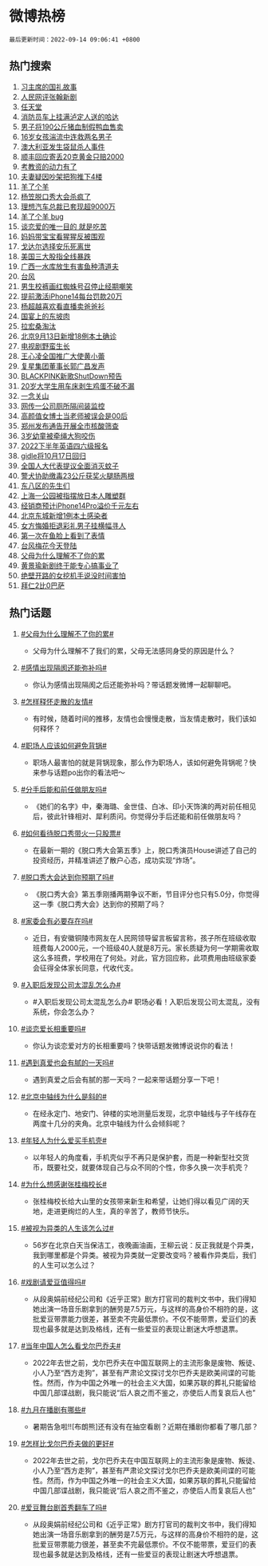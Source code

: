 # 微博热榜

`最后更新时间：2022-09-14 09:06:41 +0800`

## 热门搜索

1. [习主席的国礼故事](https://m.weibo.cn/search?containerid=100103type%3D1%26t%3D10%26q%3D%23%E4%B9%A0%E4%B8%BB%E5%B8%AD%E7%9A%84%E5%9B%BD%E7%A4%BC%E6%95%85%E4%BA%8B%23&stream_entry_id=51&isnewpage=1&extparam=seat%3D1%26dgr%3D0%26filter_type%3Drealtimehot%26pos%3D0%26c_type%3D51%26cate%3D10103%26display_time%3D1663117596%26pre_seqid%3D1663117596440021963242&luicode=10000011&lfid=106003type%253D25%2526t%253D3%2526disable_hot%253D1%2526filter_type%253Drealtimehot)
1. [人民网评张翰新剧](https://m.weibo.cn/search?containerid=100103type%3D1%26t%3D10%26q%3D%23%E4%BA%BA%E6%B0%91%E7%BD%91%E8%AF%84%E5%BC%A0%E7%BF%B0%E6%96%B0%E5%89%A7%23&stream_entry_id=31&isnewpage=1&extparam=seat%3D1%26band_rank%3D1%26filter_type%3Drealtimehot%26pos%3D0%26realpos%3D1%26lcate%3D5001%26dgr%3D0%26c_type%3D31%26flag%3D2%26q%3D%2523%25E4%25BA%25BA%25E6%25B0%2591%25E7%25BD%2591%25E8%25AF%2584%25E5%25BC%25A0%25E7%25BF%25B0%25E6%2596%25B0%25E5%2589%25A7%2523%26cate%3D0%26display_time%3D1663117596%26pre_seqid%3D1663117596440021963242&luicode=10000011&lfid=106003type%253D25%2526t%253D3%2526disable_hot%253D1%2526filter_type%253Drealtimehot)
1. [任天堂](https://m.weibo.cn/search?containerid=100103type%3D1%26t%3D10%26q%3D%E4%BB%BB%E5%A4%A9%E5%A0%82&stream_entry_id=31&isnewpage=1&extparam=seat%3D1%26band_rank%3D2%26filter_type%3Drealtimehot%26pos%3D1%26realpos%3D2%26lcate%3D5001%26dgr%3D0%26c_type%3D31%26flag%3D16%26q%3D%25E4%25BB%25BB%25E5%25A4%25A9%25E5%25A0%2582%26cate%3D0%26display_time%3D1663117596%26pre_seqid%3D1663117596440021963242&luicode=10000011&lfid=106003type%253D25%2526t%253D3%2526disable_hot%253D1%2526filter_type%253Drealtimehot)
1. [消防员车上挂满泸定人送的哈达](https://m.weibo.cn/search?containerid=100103type%3D1%26t%3D10%26q%3D%23%E6%B6%88%E9%98%B2%E5%91%98%E8%BD%A6%E4%B8%8A%E6%8C%82%E6%BB%A1%E6%B3%B8%E5%AE%9A%E4%BA%BA%E9%80%81%E7%9A%84%E5%93%88%E8%BE%BE%23&stream_entry_id=31&isnewpage=1&extparam=seat%3D1%26band_rank%3D3%26filter_type%3Drealtimehot%26pos%3D2%26realpos%3D3%26lcate%3D5001%26dgr%3D0%26c_type%3D31%26flag%3D0%26q%3D%2523%25E6%25B6%2588%25E9%2598%25B2%25E5%2591%2598%25E8%25BD%25A6%25E4%25B8%258A%25E6%258C%2582%25E6%25BB%25A1%25E6%25B3%25B8%25E5%25AE%259A%25E4%25BA%25BA%25E9%2580%2581%25E7%259A%2584%25E5%2593%2588%25E8%25BE%25BE%2523%26cate%3D0%26display_time%3D1663117596%26pre_seqid%3D1663117596440021963242&luicode=10000011&lfid=106003type%253D25%2526t%253D3%2526disable_hot%253D1%2526filter_type%253Drealtimehot)
1. [男子将190公斤猪血制假鸭血售卖](https://m.weibo.cn/search?containerid=100103type%3D1%26t%3D10%26q%3D%23%E7%94%B7%E5%AD%90%E5%B0%86190%E5%85%AC%E6%96%A4%E7%8C%AA%E8%A1%80%E5%88%B6%E5%81%87%E9%B8%AD%E8%A1%80%E5%94%AE%E5%8D%96%23&stream_entry_id=31&isnewpage=1&extparam=seat%3D1%26band_rank%3D4%26filter_type%3Drealtimehot%26pos%3D3%26realpos%3D4%26lcate%3D5001%26dgr%3D0%26c_type%3D31%26flag%3D1%26q%3D%2523%25E7%2594%25B7%25E5%25AD%2590%25E5%25B0%2586190%25E5%2585%25AC%25E6%2596%25A4%25E7%258C%25AA%25E8%25A1%2580%25E5%2588%25B6%25E5%2581%2587%25E9%25B8%25AD%25E8%25A1%2580%25E5%2594%25AE%25E5%258D%2596%2523%26cate%3D0%26display_time%3D1663117596%26pre_seqid%3D1663117596440021963242&luicode=10000011&lfid=106003type%253D25%2526t%253D3%2526disable_hot%253D1%2526filter_type%253Drealtimehot)
1. [16岁女孩湍流中连救两名男子](https://m.weibo.cn/search?containerid=100103type%3D1%26t%3D10%26q%3D%2316%E5%B2%81%E5%A5%B3%E5%AD%A9%E6%B9%8D%E6%B5%81%E4%B8%AD%E8%BF%9E%E6%95%91%E4%B8%A4%E5%90%8D%E7%94%B7%E5%AD%90%23&stream_entry_id=31&isnewpage=1&extparam=seat%3D1%26band_rank%3D5%26filter_type%3Drealtimehot%26pos%3D4%26realpos%3D5%26lcate%3D5001%26dgr%3D0%26c_type%3D31%26flag%3D0%26q%3D%252316%25E5%25B2%2581%25E5%25A5%25B3%25E5%25AD%25A9%25E6%25B9%258D%25E6%25B5%2581%25E4%25B8%25AD%25E8%25BF%259E%25E6%2595%2591%25E4%25B8%25A4%25E5%2590%258D%25E7%2594%25B7%25E5%25AD%2590%2523%26cate%3D0%26display_time%3D1663117596%26pre_seqid%3D1663117596440021963242&luicode=10000011&lfid=106003type%253D25%2526t%253D3%2526disable_hot%253D1%2526filter_type%253Drealtimehot)
1. [澳大利亚发生袋鼠杀人事件](https://m.weibo.cn/search?containerid=100103type%3D1%26t%3D10%26q%3D%23%E6%BE%B3%E5%A4%A7%E5%88%A9%E4%BA%9A%E5%8F%91%E7%94%9F%E8%A2%8B%E9%BC%A0%E6%9D%80%E4%BA%BA%E4%BA%8B%E4%BB%B6%23&stream_entry_id=31&isnewpage=1&extparam=seat%3D1%26band_rank%3D6%26filter_type%3Drealtimehot%26pos%3D5%26realpos%3D6%26lcate%3D5001%26dgr%3D0%26c_type%3D31%26flag%3D0%26q%3D%2523%25E6%25BE%25B3%25E5%25A4%25A7%25E5%2588%25A9%25E4%25BA%259A%25E5%258F%2591%25E7%2594%259F%25E8%25A2%258B%25E9%25BC%25A0%25E6%259D%2580%25E4%25BA%25BA%25E4%25BA%258B%25E4%25BB%25B6%2523%26cate%3D0%26display_time%3D1663117596%26pre_seqid%3D1663117596440021963242&luicode=10000011&lfid=106003type%253D25%2526t%253D3%2526disable_hot%253D1%2526filter_type%253Drealtimehot)
1. [顺丰回应寄丢20克黄金只赔2000](https://m.weibo.cn/search?containerid=100103type%3D1%26t%3D10%26q%3D%23%E9%A1%BA%E4%B8%B0%E5%9B%9E%E5%BA%94%E5%AF%84%E4%B8%A220%E5%85%8B%E9%BB%84%E9%87%91%E5%8F%AA%E8%B5%942000%23&stream_entry_id=31&isnewpage=1&extparam=seat%3D1%26band_rank%3D7%26filter_type%3Drealtimehot%26pos%3D6%26realpos%3D7%26lcate%3D5001%26dgr%3D0%26c_type%3D31%26flag%3D1%26q%3D%2523%25E9%25A1%25BA%25E4%25B8%25B0%25E5%259B%259E%25E5%25BA%2594%25E5%25AF%2584%25E4%25B8%25A220%25E5%2585%258B%25E9%25BB%2584%25E9%2587%2591%25E5%258F%25AA%25E8%25B5%25942000%2523%26cate%3D0%26display_time%3D1663117596%26pre_seqid%3D1663117596440021963242&luicode=10000011&lfid=106003type%253D25%2526t%253D3%2526disable_hot%253D1%2526filter_type%253Drealtimehot)
1. [考教资的动力有了](https://m.weibo.cn/search?containerid=100103type%3D1%26t%3D10%26q%3D%23%E8%80%83%E6%95%99%E8%B5%84%E7%9A%84%E5%8A%A8%E5%8A%9B%E6%9C%89%E4%BA%86%23&stream_entry_id=31&isnewpage=1&extparam=seat%3D1%26band_rank%3D8%26filter_type%3Drealtimehot%26pos%3D7%26realpos%3D8%26lcate%3D5001%26dgr%3D0%26c_type%3D31%26flag%3D1%26q%3D%2523%25E8%2580%2583%25E6%2595%2599%25E8%25B5%2584%25E7%259A%2584%25E5%258A%25A8%25E5%258A%259B%25E6%259C%2589%25E4%25BA%2586%2523%26cate%3D0%26display_time%3D1663117596%26pre_seqid%3D1663117596440021963242&luicode=10000011&lfid=106003type%253D25%2526t%253D3%2526disable_hot%253D1%2526filter_type%253Drealtimehot)
1. [夫妻疑因吵架把狗推下4楼](https://m.weibo.cn/search?containerid=100103type%3D1%26t%3D10%26q%3D%23%E5%A4%AB%E5%A6%BB%E7%96%91%E5%9B%A0%E5%90%B5%E6%9E%B6%E6%8A%8A%E7%8B%97%E6%8E%A8%E4%B8%8B4%E6%A5%BC%23&stream_entry_id=31&isnewpage=1&extparam=seat%3D1%26band_rank%3D9%26filter_type%3Drealtimehot%26pos%3D8%26realpos%3D9%26lcate%3D5001%26dgr%3D0%26c_type%3D31%26flag%3D0%26q%3D%2523%25E5%25A4%25AB%25E5%25A6%25BB%25E7%2596%2591%25E5%259B%25A0%25E5%2590%25B5%25E6%259E%25B6%25E6%258A%258A%25E7%258B%2597%25E6%258E%25A8%25E4%25B8%258B4%25E6%25A5%25BC%2523%26cate%3D0%26display_time%3D1663117596%26pre_seqid%3D1663117596440021963242&luicode=10000011&lfid=106003type%253D25%2526t%253D3%2526disable_hot%253D1%2526filter_type%253Drealtimehot)
1. [羊了个羊](https://m.weibo.cn/search?containerid=100103type%3D1%26t%3D10%26q%3D%23%E7%BE%8A%E4%BA%86%E4%B8%AA%E7%BE%8A%23&stream_entry_id=31&isnewpage=1&extparam=seat%3D1%26band_rank%3D10%26filter_type%3Drealtimehot%26pos%3D9%26realpos%3D10%26lcate%3D5001%26dgr%3D0%26c_type%3D31%26flag%3D1%26q%3D%2523%25E7%25BE%258A%25E4%25BA%2586%25E4%25B8%25AA%25E7%25BE%258A%2523%26cate%3D0%26display_time%3D1663117596%26pre_seqid%3D1663117596440021963242&luicode=10000011&lfid=106003type%253D25%2526t%253D3%2526disable_hot%253D1%2526filter_type%253Drealtimehot)
1. [杨笠脱口秀大会杀疯了](https://m.weibo.cn/search?containerid=100103type%3D1%26t%3D10%26q%3D%23%E6%9D%A8%E7%AC%A0%E8%84%B1%E5%8F%A3%E7%A7%80%E5%A4%A7%E4%BC%9A%E6%9D%80%E7%96%AF%E4%BA%86%23&stream_entry_id=31&isnewpage=1&extparam=seat%3D1%26band_rank%3D11%26filter_type%3Drealtimehot%26pos%3D10%26realpos%3D11%26lcate%3D5001%26dgr%3D0%26c_type%3D31%26flag%3D0%26q%3D%2523%25E6%259D%25A8%25E7%25AC%25A0%25E8%2584%25B1%25E5%258F%25A3%25E7%25A7%2580%25E5%25A4%25A7%25E4%25BC%259A%25E6%259D%2580%25E7%2596%25AF%25E4%25BA%2586%2523%26cate%3D0%26display_time%3D1663117596%26pre_seqid%3D1663117596440021963242&luicode=10000011&lfid=106003type%253D25%2526t%253D3%2526disable_hot%253D1%2526filter_type%253Drealtimehot)
1. [理想汽车总裁已套现超9000万](https://m.weibo.cn/search?containerid=100103type%3D1%26t%3D10%26q%3D%23%E7%90%86%E6%83%B3%E6%B1%BD%E8%BD%A6%E6%80%BB%E8%A3%81%E5%B7%B2%E5%A5%97%E7%8E%B0%E8%B6%859000%E4%B8%87%23&stream_entry_id=31&isnewpage=1&extparam=seat%3D1%26band_rank%3D12%26filter_type%3Drealtimehot%26pos%3D11%26realpos%3D12%26lcate%3D5001%26dgr%3D0%26c_type%3D31%26flag%3D0%26q%3D%2523%25E7%2590%2586%25E6%2583%25B3%25E6%25B1%25BD%25E8%25BD%25A6%25E6%2580%25BB%25E8%25A3%2581%25E5%25B7%25B2%25E5%25A5%2597%25E7%258E%25B0%25E8%25B6%25859000%25E4%25B8%2587%2523%26cate%3D0%26display_time%3D1663117596%26pre_seqid%3D1663117596440021963242&luicode=10000011&lfid=106003type%253D25%2526t%253D3%2526disable_hot%253D1%2526filter_type%253Drealtimehot)
1. [羊了个羊 bug](https://m.weibo.cn/search?containerid=100103type%3D1%26t%3D10%26q%3D%E7%BE%8A%E4%BA%86%E4%B8%AA%E7%BE%8A+bug&stream_entry_id=31&isnewpage=1&extparam=seat%3D1%26band_rank%3D13%26filter_type%3Drealtimehot%26pos%3D12%26realpos%3D13%26lcate%3D5001%26dgr%3D0%26c_type%3D31%26flag%3D0%26q%3D%25E7%25BE%258A%25E4%25BA%2586%25E4%25B8%25AA%25E7%25BE%258A%2520bug%26cate%3D0%26display_time%3D1663117596%26pre_seqid%3D1663117596440021963242&luicode=10000011&lfid=106003type%253D25%2526t%253D3%2526disable_hot%253D1%2526filter_type%253Drealtimehot)
1. [谈恋爱的唯一目的 就是吃苦](https://m.weibo.cn/search?containerid=100103type%3D1%26t%3D10%26q%3D%23%E8%B0%88%E6%81%8B%E7%88%B1%E7%9A%84%E5%94%AF%E4%B8%80%E7%9B%AE%E7%9A%84+%E5%B0%B1%E6%98%AF%E5%90%83%E8%8B%A6%23&stream_entry_id=31&isnewpage=1&extparam=seat%3D1%26band_rank%3D14%26filter_type%3Drealtimehot%26pos%3D13%26realpos%3D14%26lcate%3D5001%26dgr%3D0%26c_type%3D31%26flag%3D0%26q%3D%2523%25E8%25B0%2588%25E6%2581%258B%25E7%2588%25B1%25E7%259A%2584%25E5%2594%25AF%25E4%25B8%2580%25E7%259B%25AE%25E7%259A%2584%2520%25E5%25B0%25B1%25E6%2598%25AF%25E5%2590%2583%25E8%258B%25A6%2523%26cate%3D0%26display_time%3D1663117596%26pre_seqid%3D1663117596440021963242&luicode=10000011&lfid=106003type%253D25%2526t%253D3%2526disable_hot%253D1%2526filter_type%253Drealtimehot)
1. [妈妈带宝宝看猩猩反被围观](https://m.weibo.cn/search?containerid=100103type%3D1%26t%3D10%26q%3D%23%E5%A6%88%E5%A6%88%E5%B8%A6%E5%AE%9D%E5%AE%9D%E7%9C%8B%E7%8C%A9%E7%8C%A9%E5%8F%8D%E8%A2%AB%E5%9B%B4%E8%A7%82%23&stream_entry_id=31&isnewpage=1&extparam=seat%3D1%26band_rank%3D15%26filter_type%3Drealtimehot%26pos%3D14%26realpos%3D15%26lcate%3D5001%26dgr%3D0%26c_type%3D31%26flag%3D0%26q%3D%2523%25E5%25A6%2588%25E5%25A6%2588%25E5%25B8%25A6%25E5%25AE%259D%25E5%25AE%259D%25E7%259C%258B%25E7%258C%25A9%25E7%258C%25A9%25E5%258F%258D%25E8%25A2%25AB%25E5%259B%25B4%25E8%25A7%2582%2523%26cate%3D0%26display_time%3D1663117596%26pre_seqid%3D1663117596440021963242&luicode=10000011&lfid=106003type%253D25%2526t%253D3%2526disable_hot%253D1%2526filter_type%253Drealtimehot)
1. [戈达尔选择安乐死离世](https://m.weibo.cn/search?containerid=100103type%3D1%26t%3D10%26q%3D%23%E6%88%88%E8%BE%BE%E5%B0%94%E9%80%89%E6%8B%A9%E5%AE%89%E4%B9%90%E6%AD%BB%E7%A6%BB%E4%B8%96%23&stream_entry_id=31&isnewpage=1&extparam=seat%3D1%26band_rank%3D16%26filter_type%3Drealtimehot%26pos%3D15%26realpos%3D16%26lcate%3D5001%26dgr%3D0%26c_type%3D31%26flag%3D0%26q%3D%2523%25E6%2588%2588%25E8%25BE%25BE%25E5%25B0%2594%25E9%2580%2589%25E6%258B%25A9%25E5%25AE%2589%25E4%25B9%2590%25E6%25AD%25BB%25E7%25A6%25BB%25E4%25B8%2596%2523%26cate%3D0%26display_time%3D1663117596%26pre_seqid%3D1663117596440021963242&luicode=10000011&lfid=106003type%253D25%2526t%253D3%2526disable_hot%253D1%2526filter_type%253Drealtimehot)
1. [美国三大股指全线暴跌](https://m.weibo.cn/search?containerid=100103type%3D1%26t%3D10%26q%3D%23%E7%BE%8E%E5%9B%BD%E4%B8%89%E5%A4%A7%E8%82%A1%E6%8C%87%E5%85%A8%E7%BA%BF%E6%9A%B4%E8%B7%8C%23&stream_entry_id=31&isnewpage=1&extparam=seat%3D1%26band_rank%3D17%26filter_type%3Drealtimehot%26pos%3D16%26realpos%3D17%26lcate%3D5001%26dgr%3D0%26c_type%3D31%26flag%3D1%26q%3D%2523%25E7%25BE%258E%25E5%259B%25BD%25E4%25B8%2589%25E5%25A4%25A7%25E8%2582%25A1%25E6%258C%2587%25E5%2585%25A8%25E7%25BA%25BF%25E6%259A%25B4%25E8%25B7%258C%2523%26cate%3D0%26display_time%3D1663117596%26pre_seqid%3D1663117596440021963242&luicode=10000011&lfid=106003type%253D25%2526t%253D3%2526disable_hot%253D1%2526filter_type%253Drealtimehot)
1. [广西一水库放生有害鱼种清道夫](https://m.weibo.cn/search?containerid=100103type%3D1%26t%3D10%26q%3D%23%E5%B9%BF%E8%A5%BF%E4%B8%80%E6%B0%B4%E5%BA%93%E6%94%BE%E7%94%9F%E6%9C%89%E5%AE%B3%E9%B1%BC%E7%A7%8D%E6%B8%85%E9%81%93%E5%A4%AB%23&stream_entry_id=31&isnewpage=1&extparam=seat%3D1%26band_rank%3D18%26filter_type%3Drealtimehot%26pos%3D17%26realpos%3D18%26lcate%3D5001%26dgr%3D0%26c_type%3D31%26flag%3D1%26q%3D%2523%25E5%25B9%25BF%25E8%25A5%25BF%25E4%25B8%2580%25E6%25B0%25B4%25E5%25BA%2593%25E6%2594%25BE%25E7%2594%259F%25E6%259C%2589%25E5%25AE%25B3%25E9%25B1%25BC%25E7%25A7%258D%25E6%25B8%2585%25E9%2581%2593%25E5%25A4%25AB%2523%26cate%3D0%26display_time%3D1663117596%26pre_seqid%3D1663117596440021963242&luicode=10000011&lfid=106003type%253D25%2526t%253D3%2526disable_hot%253D1%2526filter_type%253Drealtimehot)
1. [台风](https://m.weibo.cn/search?containerid=100103type%3D1%26t%3D10%26q%3D%E5%8F%B0%E9%A3%8E&stream_entry_id=31&isnewpage=1&extparam=seat%3D1%26band_rank%3D19%26filter_type%3Drealtimehot%26pos%3D18%26realpos%3D19%26lcate%3D5001%26dgr%3D0%26c_type%3D31%26flag%3D1%26q%3D%25E5%258F%25B0%25E9%25A3%258E%26cate%3D0%26display_time%3D1663117596%26pre_seqid%3D1663117596440021963242&luicode=10000011&lfid=106003type%253D25%2526t%253D3%2526disable_hot%253D1%2526filter_type%253Drealtimehot)
1. [男生校裤画红蜘蛛号召停止经期嘲笑](https://m.weibo.cn/search?containerid=100103type%3D1%26t%3D10%26q%3D%23%E7%94%B7%E7%94%9F%E6%A0%A1%E8%A3%A4%E7%94%BB%E7%BA%A2%E8%9C%98%E8%9B%9B%E5%8F%B7%E5%8F%AC%E5%81%9C%E6%AD%A2%E7%BB%8F%E6%9C%9F%E5%98%B2%E7%AC%91%23&stream_entry_id=31&isnewpage=1&extparam=seat%3D1%26band_rank%3D20%26filter_type%3Drealtimehot%26pos%3D19%26realpos%3D20%26lcate%3D5001%26dgr%3D0%26c_type%3D31%26flag%3D0%26q%3D%2523%25E7%2594%25B7%25E7%2594%259F%25E6%25A0%25A1%25E8%25A3%25A4%25E7%2594%25BB%25E7%25BA%25A2%25E8%259C%2598%25E8%259B%259B%25E5%258F%25B7%25E5%258F%25AC%25E5%2581%259C%25E6%25AD%25A2%25E7%25BB%258F%25E6%259C%259F%25E5%2598%25B2%25E7%25AC%2591%2523%26cate%3D0%26display_time%3D1663117596%26pre_seqid%3D1663117596440021963242&luicode=10000011&lfid=106003type%253D25%2526t%253D3%2526disable_hot%253D1%2526filter_type%253Drealtimehot)
1. [提前激活iPhone14每台罚款20万](https://m.weibo.cn/search?containerid=100103type%3D1%26t%3D10%26q%3D%23%E6%8F%90%E5%89%8D%E6%BF%80%E6%B4%BBiPhone14%E6%AF%8F%E5%8F%B0%E7%BD%9A%E6%AC%BE20%E4%B8%87%23&stream_entry_id=31&isnewpage=1&extparam=seat%3D1%26band_rank%3D21%26filter_type%3Drealtimehot%26pos%3D20%26realpos%3D21%26lcate%3D5001%26dgr%3D0%26c_type%3D31%26flag%3D0%26q%3D%2523%25E6%258F%2590%25E5%2589%258D%25E6%25BF%2580%25E6%25B4%25BBiPhone14%25E6%25AF%258F%25E5%258F%25B0%25E7%25BD%259A%25E6%25AC%25BE20%25E4%25B8%2587%2523%26cate%3D0%26display_time%3D1663117596%26pre_seqid%3D1663117596440021963242&luicode=10000011&lfid=106003type%253D25%2526t%253D3%2526disable_hot%253D1%2526filter_type%253Drealtimehot)
1. [杨超越喜欢看直播卖爸爸衫](https://m.weibo.cn/search?containerid=100103type%3D1%26t%3D10%26q%3D%23%E6%9D%A8%E8%B6%85%E8%B6%8A%E5%96%9C%E6%AC%A2%E7%9C%8B%E7%9B%B4%E6%92%AD%E5%8D%96%E7%88%B8%E7%88%B8%E8%A1%AB%23&stream_entry_id=31&isnewpage=1&extparam=seat%3D1%26band_rank%3D22%26filter_type%3Drealtimehot%26pos%3D21%26realpos%3D22%26lcate%3D5001%26dgr%3D0%26c_type%3D31%26flag%3D1%26q%3D%2523%25E6%259D%25A8%25E8%25B6%2585%25E8%25B6%258A%25E5%2596%259C%25E6%25AC%25A2%25E7%259C%258B%25E7%259B%25B4%25E6%2592%25AD%25E5%258D%2596%25E7%2588%25B8%25E7%2588%25B8%25E8%25A1%25AB%2523%26cate%3D0%26display_time%3D1663117596%26pre_seqid%3D1663117596440021963242&luicode=10000011&lfid=106003type%253D25%2526t%253D3%2526disable_hot%253D1%2526filter_type%253Drealtimehot)
1. [国宴上的东坡肉](https://m.weibo.cn/search?containerid=100103type%3D1%26t%3D10%26q%3D%23%E5%9B%BD%E5%AE%B4%E4%B8%8A%E7%9A%84%E4%B8%9C%E5%9D%A1%E8%82%89%23&stream_entry_id=31&isnewpage=1&extparam=seat%3D1%26band_rank%3D23%26filter_type%3Drealtimehot%26pos%3D22%26realpos%3D23%26lcate%3D5001%26dgr%3D0%26c_type%3D31%26flag%3D1%26q%3D%2523%25E5%259B%25BD%25E5%25AE%25B4%25E4%25B8%258A%25E7%259A%2584%25E4%25B8%259C%25E5%259D%25A1%25E8%2582%2589%2523%26cate%3D0%26display_time%3D1663117596%26pre_seqid%3D1663117596440021963242&luicode=10000011&lfid=106003type%253D25%2526t%253D3%2526disable_hot%253D1%2526filter_type%253Drealtimehot)
1. [拉宏桑淘汰](https://m.weibo.cn/search?containerid=100103type%3D1%26t%3D10%26q%3D%23%E6%8B%89%E5%AE%8F%E6%A1%91%E6%B7%98%E6%B1%B0%23&stream_entry_id=31&isnewpage=1&extparam=seat%3D1%26band_rank%3D24%26filter_type%3Drealtimehot%26pos%3D23%26realpos%3D24%26lcate%3D5001%26dgr%3D0%26c_type%3D31%26flag%3D0%26q%3D%2523%25E6%258B%2589%25E5%25AE%258F%25E6%25A1%2591%25E6%25B7%2598%25E6%25B1%25B0%2523%26cate%3D0%26display_time%3D1663117596%26pre_seqid%3D1663117596440021963242&luicode=10000011&lfid=106003type%253D25%2526t%253D3%2526disable_hot%253D1%2526filter_type%253Drealtimehot)
1. [北京9月13日新增18例本土确诊](https://m.weibo.cn/search?containerid=100103type%3D1%26t%3D10%26q%3D%23%E5%8C%97%E4%BA%AC9%E6%9C%8813%E6%97%A5%E6%96%B0%E5%A2%9E18%E4%BE%8B%E6%9C%AC%E5%9C%9F%E7%A1%AE%E8%AF%8A%23&stream_entry_id=31&isnewpage=1&extparam=seat%3D1%26band_rank%3D25%26filter_type%3Drealtimehot%26pos%3D24%26realpos%3D25%26lcate%3D5001%26dgr%3D0%26c_type%3D31%26flag%3D1%26q%3D%2523%25E5%258C%2597%25E4%25BA%25AC9%25E6%259C%258813%25E6%2597%25A5%25E6%2596%25B0%25E5%25A2%259E18%25E4%25BE%258B%25E6%259C%25AC%25E5%259C%259F%25E7%25A1%25AE%25E8%25AF%258A%2523%26cate%3D0%26display_time%3D1663117596%26pre_seqid%3D1663117596440021963242&luicode=10000011&lfid=106003type%253D25%2526t%253D3%2526disable_hot%253D1%2526filter_type%253Drealtimehot)
1. [电视剧野蛮生长](https://m.weibo.cn/search?containerid=100103type%3D1%26t%3D10%26q%3D%23%E7%94%B5%E8%A7%86%E5%89%A7%E9%87%8E%E8%9B%AE%E7%94%9F%E9%95%BF%23&stream_entry_id=31&isnewpage=1&extparam=seat%3D1%26band_rank%3D26%26filter_type%3Drealtimehot%26pos%3D25%26realpos%3D26%26lcate%3D5001%26dgr%3D0%26c_type%3D31%26flag%3D1%26q%3D%2523%25E7%2594%25B5%25E8%25A7%2586%25E5%2589%25A7%25E9%2587%258E%25E8%259B%25AE%25E7%2594%259F%25E9%2595%25BF%2523%26cate%3D0%26display_time%3D1663117596%26pre_seqid%3D1663117596440021963242&luicode=10000011&lfid=106003type%253D25%2526t%253D3%2526disable_hot%253D1%2526filter_type%253Drealtimehot)
1. [王心凌全国推广大使黄小蕾](https://m.weibo.cn/search?containerid=100103type%3D1%26t%3D10%26q%3D%23%E7%8E%8B%E5%BF%83%E5%87%8C%E5%85%A8%E5%9B%BD%E6%8E%A8%E5%B9%BF%E5%A4%A7%E4%BD%BF%E9%BB%84%E5%B0%8F%E8%95%BE%23&stream_entry_id=31&isnewpage=1&extparam=seat%3D1%26band_rank%3D27%26filter_type%3Drealtimehot%26pos%3D26%26realpos%3D27%26lcate%3D5001%26dgr%3D0%26c_type%3D31%26flag%3D0%26q%3D%2523%25E7%258E%258B%25E5%25BF%2583%25E5%2587%258C%25E5%2585%25A8%25E5%259B%25BD%25E6%258E%25A8%25E5%25B9%25BF%25E5%25A4%25A7%25E4%25BD%25BF%25E9%25BB%2584%25E5%25B0%258F%25E8%2595%25BE%2523%26cate%3D0%26display_time%3D1663117596%26pre_seqid%3D1663117596440021963242&luicode=10000011&lfid=106003type%253D25%2526t%253D3%2526disable_hot%253D1%2526filter_type%253Drealtimehot)
1. [复星集团董事长郭广昌发声](https://m.weibo.cn/search?containerid=100103type%3D1%26t%3D10%26q%3D%23%E5%A4%8D%E6%98%9F%E9%9B%86%E5%9B%A2%E8%91%A3%E4%BA%8B%E9%95%BF%E9%83%AD%E5%B9%BF%E6%98%8C%E5%8F%91%E5%A3%B0%23&stream_entry_id=31&isnewpage=1&extparam=seat%3D1%26band_rank%3D28%26filter_type%3Drealtimehot%26pos%3D27%26realpos%3D28%26lcate%3D5001%26dgr%3D0%26c_type%3D31%26flag%3D0%26q%3D%2523%25E5%25A4%258D%25E6%2598%259F%25E9%259B%2586%25E5%259B%25A2%25E8%2591%25A3%25E4%25BA%258B%25E9%2595%25BF%25E9%2583%25AD%25E5%25B9%25BF%25E6%2598%258C%25E5%258F%2591%25E5%25A3%25B0%2523%26cate%3D0%26display_time%3D1663117596%26pre_seqid%3D1663117596440021963242&luicode=10000011&lfid=106003type%253D25%2526t%253D3%2526disable_hot%253D1%2526filter_type%253Drealtimehot)
1. [BLACKPINK新歌ShutDown预告](https://m.weibo.cn/search?containerid=100103type%3D1%26t%3D10%26q%3D%23BLACKPINK%E6%96%B0%E6%AD%8CShutDown%E9%A2%84%E5%91%8A%23&stream_entry_id=31&isnewpage=1&extparam=seat%3D1%26band_rank%3D29%26filter_type%3Drealtimehot%26pos%3D28%26realpos%3D29%26lcate%3D5001%26dgr%3D0%26c_type%3D31%26flag%3D1%26q%3D%2523BLACKPINK%25E6%2596%25B0%25E6%25AD%258CShutDown%25E9%25A2%2584%25E5%2591%258A%2523%26cate%3D0%26display_time%3D1663117596%26pre_seqid%3D1663117596440021963242&luicode=10000011&lfid=106003type%253D25%2526t%253D3%2526disable_hot%253D1%2526filter_type%253Drealtimehot)
1. [20岁大学生用车床剥生鸡蛋不破不漏](https://m.weibo.cn/search?containerid=100103type%3D1%26t%3D10%26q%3D%2320%E5%B2%81%E5%A4%A7%E5%AD%A6%E7%94%9F%E7%94%A8%E8%BD%A6%E5%BA%8A%E5%89%A5%E7%94%9F%E9%B8%A1%E8%9B%8B%E4%B8%8D%E7%A0%B4%E4%B8%8D%E6%BC%8F%23&stream_entry_id=31&isnewpage=1&extparam=seat%3D1%26band_rank%3D30%26filter_type%3Drealtimehot%26pos%3D29%26realpos%3D30%26lcate%3D5001%26dgr%3D0%26c_type%3D31%26flag%3D0%26q%3D%252320%25E5%25B2%2581%25E5%25A4%25A7%25E5%25AD%25A6%25E7%2594%259F%25E7%2594%25A8%25E8%25BD%25A6%25E5%25BA%258A%25E5%2589%25A5%25E7%2594%259F%25E9%25B8%25A1%25E8%259B%258B%25E4%25B8%258D%25E7%25A0%25B4%25E4%25B8%258D%25E6%25BC%258F%2523%26cate%3D0%26display_time%3D1663117596%26pre_seqid%3D1663117596440021963242&luicode=10000011&lfid=106003type%253D25%2526t%253D3%2526disable_hot%253D1%2526filter_type%253Drealtimehot)
1. [一念关山](https://m.weibo.cn/search?containerid=100103type%3D1%26t%3D10%26q%3D%E4%B8%80%E5%BF%B5%E5%85%B3%E5%B1%B1&stream_entry_id=31&isnewpage=1&extparam=seat%3D1%26band_rank%3D31%26filter_type%3Drealtimehot%26pos%3D30%26realpos%3D31%26lcate%3D5001%26dgr%3D0%26c_type%3D31%26flag%3D1%26q%3D%25E4%25B8%2580%25E5%25BF%25B5%25E5%2585%25B3%25E5%25B1%25B1%26cate%3D0%26display_time%3D1663117596%26pre_seqid%3D1663117596440021963242&luicode=10000011&lfid=106003type%253D25%2526t%253D3%2526disable_hot%253D1%2526filter_type%253Drealtimehot)
1. [网传一公司厕所隔间装监控](https://m.weibo.cn/search?containerid=100103type%3D1%26t%3D10%26q%3D%23%E7%BD%91%E4%BC%A0%E4%B8%80%E5%85%AC%E5%8F%B8%E5%8E%95%E6%89%80%E9%9A%94%E9%97%B4%E8%A3%85%E7%9B%91%E6%8E%A7%23&stream_entry_id=31&isnewpage=1&extparam=seat%3D1%26band_rank%3D32%26filter_type%3Drealtimehot%26pos%3D31%26realpos%3D32%26lcate%3D5001%26dgr%3D0%26c_type%3D31%26flag%3D1%26q%3D%2523%25E7%25BD%2591%25E4%25BC%25A0%25E4%25B8%2580%25E5%2585%25AC%25E5%258F%25B8%25E5%258E%2595%25E6%2589%2580%25E9%259A%2594%25E9%2597%25B4%25E8%25A3%2585%25E7%259B%2591%25E6%258E%25A7%2523%26cate%3D0%26display_time%3D1663117596%26pre_seqid%3D1663117596440021963242&luicode=10000011&lfid=106003type%253D25%2526t%253D3%2526disable_hot%253D1%2526filter_type%253Drealtimehot)
1. [高颜值女博士当老师被误会是00后](https://m.weibo.cn/search?containerid=100103type%3D1%26t%3D10%26q%3D%23%E9%AB%98%E9%A2%9C%E5%80%BC%E5%A5%B3%E5%8D%9A%E5%A3%AB%E5%BD%93%E8%80%81%E5%B8%88%E8%A2%AB%E8%AF%AF%E4%BC%9A%E6%98%AF00%E5%90%8E%23&stream_entry_id=31&isnewpage=1&extparam=seat%3D1%26band_rank%3D33%26filter_type%3Drealtimehot%26pos%3D32%26realpos%3D33%26lcate%3D5001%26dgr%3D0%26c_type%3D31%26flag%3D0%26q%3D%2523%25E9%25AB%2598%25E9%25A2%259C%25E5%2580%25BC%25E5%25A5%25B3%25E5%258D%259A%25E5%25A3%25AB%25E5%25BD%2593%25E8%2580%2581%25E5%25B8%2588%25E8%25A2%25AB%25E8%25AF%25AF%25E4%25BC%259A%25E6%2598%25AF00%25E5%2590%258E%2523%26cate%3D0%26display_time%3D1663117596%26pre_seqid%3D1663117596440021963242&luicode=10000011&lfid=106003type%253D25%2526t%253D3%2526disable_hot%253D1%2526filter_type%253Drealtimehot)
1. [郑州发布通告开展全市核酸筛查](https://m.weibo.cn/search?containerid=100103type%3D1%26t%3D10%26q%3D%23%E9%83%91%E5%B7%9E%E5%8F%91%E5%B8%83%E9%80%9A%E5%91%8A%E5%BC%80%E5%B1%95%E5%85%A8%E5%B8%82%E6%A0%B8%E9%85%B8%E7%AD%9B%E6%9F%A5%23&stream_entry_id=31&isnewpage=1&extparam=seat%3D1%26band_rank%3D34%26filter_type%3Drealtimehot%26pos%3D33%26realpos%3D34%26lcate%3D5001%26dgr%3D0%26c_type%3D31%26flag%3D1%26q%3D%2523%25E9%2583%2591%25E5%25B7%259E%25E5%258F%2591%25E5%25B8%2583%25E9%2580%259A%25E5%2591%258A%25E5%25BC%2580%25E5%25B1%2595%25E5%2585%25A8%25E5%25B8%2582%25E6%25A0%25B8%25E9%2585%25B8%25E7%25AD%259B%25E6%259F%25A5%2523%26cate%3D0%26display_time%3D1663117596%26pre_seqid%3D1663117596440021963242&luicode=10000011&lfid=106003type%253D25%2526t%253D3%2526disable_hot%253D1%2526filter_type%253Drealtimehot)
1. [3岁幼童被牵绳大狗咬伤](https://m.weibo.cn/search?containerid=100103type%3D1%26t%3D10%26q%3D%233%E5%B2%81%E5%B9%BC%E7%AB%A5%E8%A2%AB%E7%89%B5%E7%BB%B3%E5%A4%A7%E7%8B%97%E5%92%AC%E4%BC%A4%23&stream_entry_id=31&isnewpage=1&extparam=seat%3D1%26band_rank%3D35%26filter_type%3Drealtimehot%26pos%3D34%26realpos%3D35%26lcate%3D5001%26dgr%3D0%26c_type%3D31%26flag%3D0%26q%3D%25233%25E5%25B2%2581%25E5%25B9%25BC%25E7%25AB%25A5%25E8%25A2%25AB%25E7%2589%25B5%25E7%25BB%25B3%25E5%25A4%25A7%25E7%258B%2597%25E5%2592%25AC%25E4%25BC%25A4%2523%26cate%3D0%26display_time%3D1663117596%26pre_seqid%3D1663117596440021963242&luicode=10000011&lfid=106003type%253D25%2526t%253D3%2526disable_hot%253D1%2526filter_type%253Drealtimehot)
1. [2022下半年英语四六级报名](https://m.weibo.cn/search?containerid=100103type%3D1%26t%3D10%26q%3D%232022%E4%B8%8B%E5%8D%8A%E5%B9%B4%E8%8B%B1%E8%AF%AD%E5%9B%9B%E5%85%AD%E7%BA%A7%E6%8A%A5%E5%90%8D%23&stream_entry_id=31&isnewpage=1&extparam=seat%3D1%26band_rank%3D36%26filter_type%3Drealtimehot%26pos%3D35%26realpos%3D36%26lcate%3D5001%26dgr%3D0%26c_type%3D31%26flag%3D1%26q%3D%25232022%25E4%25B8%258B%25E5%258D%258A%25E5%25B9%25B4%25E8%258B%25B1%25E8%25AF%25AD%25E5%259B%259B%25E5%2585%25AD%25E7%25BA%25A7%25E6%258A%25A5%25E5%2590%258D%2523%26cate%3D0%26display_time%3D1663117596%26pre_seqid%3D1663117596440021963242&luicode=10000011&lfid=106003type%253D25%2526t%253D3%2526disable_hot%253D1%2526filter_type%253Drealtimehot)
1. [gidle将10月17日回归](https://m.weibo.cn/search?containerid=100103type%3D1%26t%3D10%26q%3D%23gidle%E5%B0%8610%E6%9C%8817%E6%97%A5%E5%9B%9E%E5%BD%92%23&stream_entry_id=31&isnewpage=1&extparam=seat%3D1%26band_rank%3D37%26filter_type%3Drealtimehot%26pos%3D36%26realpos%3D37%26lcate%3D5001%26dgr%3D0%26c_type%3D31%26flag%3D1%26q%3D%2523gidle%25E5%25B0%258610%25E6%259C%258817%25E6%2597%25A5%25E5%259B%259E%25E5%25BD%2592%2523%26cate%3D0%26display_time%3D1663117596%26pre_seqid%3D1663117596440021963242&luicode=10000011&lfid=106003type%253D25%2526t%253D3%2526disable_hot%253D1%2526filter_type%253Drealtimehot)
1. [全国人大代表提议全面消灭蚊子](https://m.weibo.cn/search?containerid=100103type%3D1%26t%3D10%26q%3D%23%E5%85%A8%E5%9B%BD%E4%BA%BA%E5%A4%A7%E4%BB%A3%E8%A1%A8%E6%8F%90%E8%AE%AE%E5%85%A8%E9%9D%A2%E6%B6%88%E7%81%AD%E8%9A%8A%E5%AD%90%23&stream_entry_id=31&isnewpage=1&extparam=seat%3D1%26band_rank%3D38%26filter_type%3Drealtimehot%26pos%3D37%26realpos%3D38%26lcate%3D5001%26dgr%3D0%26c_type%3D31%26flag%3D1%26q%3D%2523%25E5%2585%25A8%25E5%259B%25BD%25E4%25BA%25BA%25E5%25A4%25A7%25E4%25BB%25A3%25E8%25A1%25A8%25E6%258F%2590%25E8%25AE%25AE%25E5%2585%25A8%25E9%259D%25A2%25E6%25B6%2588%25E7%2581%25AD%25E8%259A%258A%25E5%25AD%2590%2523%26cate%3D0%26display_time%3D1663117596%26pre_seqid%3D1663117596440021963242&luicode=10000011&lfid=106003type%253D25%2526t%253D3%2526disable_hot%253D1%2526filter_type%253Drealtimehot)
1. [警犬协助缴毒23公斤获奖火腿肠两根](https://m.weibo.cn/search?containerid=100103type%3D1%26t%3D10%26q%3D%23%E8%AD%A6%E7%8A%AC%E5%8D%8F%E5%8A%A9%E7%BC%B4%E6%AF%9223%E5%85%AC%E6%96%A4%E8%8E%B7%E5%A5%96%E7%81%AB%E8%85%BF%E8%82%A0%E4%B8%A4%E6%A0%B9%23&stream_entry_id=31&isnewpage=1&extparam=seat%3D1%26band_rank%3D39%26filter_type%3Drealtimehot%26pos%3D38%26realpos%3D39%26lcate%3D5001%26dgr%3D0%26c_type%3D31%26flag%3D0%26q%3D%2523%25E8%25AD%25A6%25E7%258A%25AC%25E5%258D%258F%25E5%258A%25A9%25E7%25BC%25B4%25E6%25AF%259223%25E5%2585%25AC%25E6%2596%25A4%25E8%258E%25B7%25E5%25A5%2596%25E7%2581%25AB%25E8%2585%25BF%25E8%2582%25A0%25E4%25B8%25A4%25E6%25A0%25B9%2523%26cate%3D0%26display_time%3D1663117596%26pre_seqid%3D1663117596440021963242&luicode=10000011&lfid=106003type%253D25%2526t%253D3%2526disable_hot%253D1%2526filter_type%253Drealtimehot)
1. [东八区的先生们](https://m.weibo.cn/search?containerid=100103type%3D1%26t%3D10%26q%3D%E4%B8%9C%E5%85%AB%E5%8C%BA%E7%9A%84%E5%85%88%E7%94%9F%E4%BB%AC&stream_entry_id=31&isnewpage=1&extparam=seat%3D1%26band_rank%3D40%26filter_type%3Drealtimehot%26pos%3D39%26realpos%3D40%26lcate%3D5001%26dgr%3D0%26c_type%3D31%26flag%3D0%26q%3D%25E4%25B8%259C%25E5%2585%25AB%25E5%258C%25BA%25E7%259A%2584%25E5%2585%2588%25E7%2594%259F%25E4%25BB%25AC%26cate%3D0%26display_time%3D1663117596%26pre_seqid%3D1663117596440021963242&luicode=10000011&lfid=106003type%253D25%2526t%253D3%2526disable_hot%253D1%2526filter_type%253Drealtimehot)
1. [上海一公园被指摆放日本人雕塑群](https://m.weibo.cn/search?containerid=100103type%3D1%26t%3D10%26q%3D%23%E4%B8%8A%E6%B5%B7%E4%B8%80%E5%85%AC%E5%9B%AD%E8%A2%AB%E6%8C%87%E6%91%86%E6%94%BE%E6%97%A5%E6%9C%AC%E4%BA%BA%E9%9B%95%E5%A1%91%E7%BE%A4%23&stream_entry_id=31&isnewpage=1&extparam=seat%3D1%26band_rank%3D41%26filter_type%3Drealtimehot%26pos%3D40%26realpos%3D41%26lcate%3D5001%26dgr%3D0%26c_type%3D31%26flag%3D0%26q%3D%2523%25E4%25B8%258A%25E6%25B5%25B7%25E4%25B8%2580%25E5%2585%25AC%25E5%259B%25AD%25E8%25A2%25AB%25E6%258C%2587%25E6%2591%2586%25E6%2594%25BE%25E6%2597%25A5%25E6%259C%25AC%25E4%25BA%25BA%25E9%259B%2595%25E5%25A1%2591%25E7%25BE%25A4%2523%26cate%3D0%26display_time%3D1663117596%26pre_seqid%3D1663117596440021963242&luicode=10000011&lfid=106003type%253D25%2526t%253D3%2526disable_hot%253D1%2526filter_type%253Drealtimehot)
1. [经销商预计iPhone14Pro溢价千元左右](https://m.weibo.cn/search?containerid=100103type%3D1%26t%3D10%26q%3D%23%E7%BB%8F%E9%94%80%E5%95%86%E9%A2%84%E8%AE%A1iPhone14Pro%E6%BA%A2%E4%BB%B7%E5%8D%83%E5%85%83%E5%B7%A6%E5%8F%B3%23&stream_entry_id=31&isnewpage=1&extparam=seat%3D1%26band_rank%3D42%26filter_type%3Drealtimehot%26pos%3D41%26realpos%3D42%26lcate%3D5001%26dgr%3D0%26c_type%3D31%26flag%3D0%26q%3D%2523%25E7%25BB%258F%25E9%2594%2580%25E5%2595%2586%25E9%25A2%2584%25E8%25AE%25A1iPhone14Pro%25E6%25BA%25A2%25E4%25BB%25B7%25E5%258D%2583%25E5%2585%2583%25E5%25B7%25A6%25E5%258F%25B3%2523%26cate%3D0%26display_time%3D1663117596%26pre_seqid%3D1663117596440021963242&luicode=10000011&lfid=106003type%253D25%2526t%253D3%2526disable_hot%253D1%2526filter_type%253Drealtimehot)
1. [北京东城新增1例本土感染者](https://m.weibo.cn/search?containerid=100103type%3D1%26t%3D10%26q%3D%23%E5%8C%97%E4%BA%AC%E4%B8%9C%E5%9F%8E%E6%96%B0%E5%A2%9E1%E4%BE%8B%E6%9C%AC%E5%9C%9F%E6%84%9F%E6%9F%93%E8%80%85%23&stream_entry_id=31&isnewpage=1&extparam=seat%3D1%26band_rank%3D43%26filter_type%3Drealtimehot%26pos%3D42%26realpos%3D43%26lcate%3D5001%26dgr%3D0%26c_type%3D31%26flag%3D1%26q%3D%2523%25E5%258C%2597%25E4%25BA%25AC%25E4%25B8%259C%25E5%259F%258E%25E6%2596%25B0%25E5%25A2%259E1%25E4%25BE%258B%25E6%259C%25AC%25E5%259C%259F%25E6%2584%259F%25E6%259F%2593%25E8%2580%2585%2523%26cate%3D0%26display_time%3D1663117596%26pre_seqid%3D1663117596440021963242&luicode=10000011&lfid=106003type%253D25%2526t%253D3%2526disable_hot%253D1%2526filter_type%253Drealtimehot)
1. [女方悔婚拒退彩礼男子挂横幅寻人](https://m.weibo.cn/search?containerid=100103type%3D1%26t%3D10%26q%3D%23%E5%A5%B3%E6%96%B9%E6%82%94%E5%A9%9A%E6%8B%92%E9%80%80%E5%BD%A9%E7%A4%BC%E7%94%B7%E5%AD%90%E6%8C%82%E6%A8%AA%E5%B9%85%E5%AF%BB%E4%BA%BA%23&stream_entry_id=31&isnewpage=1&extparam=seat%3D1%26band_rank%3D44%26filter_type%3Drealtimehot%26pos%3D43%26realpos%3D44%26lcate%3D5001%26dgr%3D0%26c_type%3D31%26flag%3D0%26q%3D%2523%25E5%25A5%25B3%25E6%2596%25B9%25E6%2582%2594%25E5%25A9%259A%25E6%258B%2592%25E9%2580%2580%25E5%25BD%25A9%25E7%25A4%25BC%25E7%2594%25B7%25E5%25AD%2590%25E6%258C%2582%25E6%25A8%25AA%25E5%25B9%2585%25E5%25AF%25BB%25E4%25BA%25BA%2523%26cate%3D0%26display_time%3D1663117596%26pre_seqid%3D1663117596440021963242&luicode=10000011&lfid=106003type%253D25%2526t%253D3%2526disable_hot%253D1%2526filter_type%253Drealtimehot)
1. [第一次在鱼脸上看到了表情](https://m.weibo.cn/search?containerid=100103type%3D1%26t%3D10%26q%3D%23%E7%AC%AC%E4%B8%80%E6%AC%A1%E5%9C%A8%E9%B1%BC%E8%84%B8%E4%B8%8A%E7%9C%8B%E5%88%B0%E4%BA%86%E8%A1%A8%E6%83%85%23&stream_entry_id=31&isnewpage=1&extparam=seat%3D1%26band_rank%3D45%26filter_type%3Drealtimehot%26pos%3D44%26realpos%3D45%26lcate%3D5001%26dgr%3D0%26c_type%3D31%26flag%3D0%26q%3D%2523%25E7%25AC%25AC%25E4%25B8%2580%25E6%25AC%25A1%25E5%259C%25A8%25E9%25B1%25BC%25E8%2584%25B8%25E4%25B8%258A%25E7%259C%258B%25E5%2588%25B0%25E4%25BA%2586%25E8%25A1%25A8%25E6%2583%2585%2523%26cate%3D0%26display_time%3D1663117596%26pre_seqid%3D1663117596440021963242&luicode=10000011&lfid=106003type%253D25%2526t%253D3%2526disable_hot%253D1%2526filter_type%253Drealtimehot)
1. [台风梅花今天登陆](https://m.weibo.cn/search?containerid=100103type%3D1%26t%3D10%26q%3D%23%E5%8F%B0%E9%A3%8E%E6%A2%85%E8%8A%B1%E4%BB%8A%E5%A4%A9%E7%99%BB%E9%99%86%23&stream_entry_id=31&isnewpage=1&extparam=seat%3D1%26band_rank%3D46%26filter_type%3Drealtimehot%26pos%3D45%26realpos%3D46%26lcate%3D5001%26dgr%3D0%26c_type%3D31%26flag%3D1%26q%3D%2523%25E5%258F%25B0%25E9%25A3%258E%25E6%25A2%2585%25E8%258A%25B1%25E4%25BB%258A%25E5%25A4%25A9%25E7%2599%25BB%25E9%2599%2586%2523%26cate%3D0%26display_time%3D1663117596%26pre_seqid%3D1663117596440021963242&luicode=10000011&lfid=106003type%253D25%2526t%253D3%2526disable_hot%253D1%2526filter_type%253Drealtimehot)
1. [父母为什么理解不了你的累](https://m.weibo.cn/search?containerid=100103type%3D1%26t%3D10%26q%3D%23%E7%88%B6%E6%AF%8D%E4%B8%BA%E4%BB%80%E4%B9%88%E7%90%86%E8%A7%A3%E4%B8%8D%E4%BA%86%E4%BD%A0%E7%9A%84%E7%B4%AF%23&stream_entry_id=31&isnewpage=1&extparam=seat%3D1%26band_rank%3D47%26filter_type%3Drealtimehot%26pos%3D46%26realpos%3D47%26lcate%3D5001%26dgr%3D0%26c_type%3D31%26flag%3D0%26q%3D%2523%25E7%2588%25B6%25E6%25AF%258D%25E4%25B8%25BA%25E4%25BB%2580%25E4%25B9%2588%25E7%2590%2586%25E8%25A7%25A3%25E4%25B8%258D%25E4%25BA%2586%25E4%25BD%25A0%25E7%259A%2584%25E7%25B4%25AF%2523%26cate%3D0%26display_time%3D1663117596%26pre_seqid%3D1663117596440021963242&luicode=10000011&lfid=106003type%253D25%2526t%253D3%2526disable_hot%253D1%2526filter_type%253Drealtimehot)
1. [黄景瑜新剧终于能专心搞事业了](https://m.weibo.cn/search?containerid=100103type%3D1%26t%3D10%26q%3D%23%E9%BB%84%E6%99%AF%E7%91%9C%E6%96%B0%E5%89%A7%E7%BB%88%E4%BA%8E%E8%83%BD%E4%B8%93%E5%BF%83%E6%90%9E%E4%BA%8B%E4%B8%9A%E4%BA%86%23&stream_entry_id=31&isnewpage=1&extparam=seat%3D1%26band_rank%3D48%26filter_type%3Drealtimehot%26pos%3D47%26realpos%3D48%26lcate%3D5001%26dgr%3D0%26c_type%3D31%26flag%3D0%26q%3D%2523%25E9%25BB%2584%25E6%2599%25AF%25E7%2591%259C%25E6%2596%25B0%25E5%2589%25A7%25E7%25BB%2588%25E4%25BA%258E%25E8%2583%25BD%25E4%25B8%2593%25E5%25BF%2583%25E6%2590%259E%25E4%25BA%258B%25E4%25B8%259A%25E4%25BA%2586%2523%26cate%3D0%26display_time%3D1663117596%26pre_seqid%3D1663117596440021963242&luicode=10000011&lfid=106003type%253D25%2526t%253D3%2526disable_hot%253D1%2526filter_type%253Drealtimehot)
1. [绝壁开路的女挖机手说没时间害怕](https://m.weibo.cn/search?containerid=100103type%3D1%26t%3D10%26q%3D%23%E7%BB%9D%E5%A3%81%E5%BC%80%E8%B7%AF%E7%9A%84%E5%A5%B3%E6%8C%96%E6%9C%BA%E6%89%8B%E8%AF%B4%E6%B2%A1%E6%97%B6%E9%97%B4%E5%AE%B3%E6%80%95%23&stream_entry_id=31&isnewpage=1&extparam=seat%3D1%26band_rank%3D49%26filter_type%3Drealtimehot%26pos%3D48%26realpos%3D49%26lcate%3D5001%26dgr%3D0%26c_type%3D31%26flag%3D1%26q%3D%2523%25E7%25BB%259D%25E5%25A3%2581%25E5%25BC%2580%25E8%25B7%25AF%25E7%259A%2584%25E5%25A5%25B3%25E6%258C%2596%25E6%259C%25BA%25E6%2589%258B%25E8%25AF%25B4%25E6%25B2%25A1%25E6%2597%25B6%25E9%2597%25B4%25E5%25AE%25B3%25E6%2580%2595%2523%26cate%3D0%26display_time%3D1663117596%26pre_seqid%3D1663117596440021963242&luicode=10000011&lfid=106003type%253D25%2526t%253D3%2526disable_hot%253D1%2526filter_type%253Drealtimehot)
1. [拜仁2比0巴萨](https://m.weibo.cn/search?containerid=100103type%3D1%26t%3D10%26q%3D%23%E6%8B%9C%E4%BB%812%E6%AF%940%E5%B7%B4%E8%90%A8%23&stream_entry_id=31&isnewpage=1&extparam=seat%3D1%26band_rank%3D50%26filter_type%3Drealtimehot%26pos%3D49%26realpos%3D50%26lcate%3D5001%26dgr%3D0%26c_type%3D31%26flag%3D0%26q%3D%2523%25E6%258B%259C%25E4%25BB%25812%25E6%25AF%25940%25E5%25B7%25B4%25E8%2590%25A8%2523%26cate%3D0%26display_time%3D1663117596%26pre_seqid%3D1663117596440021963242&luicode=10000011&lfid=106003type%253D25%2526t%253D3%2526disable_hot%253D1%2526filter_type%253Drealtimehot)

## 热门话题

1. [#父母为什么理解不了你的累#](https://m.weibo.cn/search?containerid=231522type%3D1%26t%3D10%26q%3D%23%E7%88%B6%E6%AF%8D%E4%B8%BA%E4%BB%80%E4%B9%88%E7%90%86%E8%A7%A3%E4%B8%8D%E4%BA%86%E4%BD%A0%E7%9A%84%E7%B4%AF%23&stream_entry_id=128&isnewpage=1&extparam=seat%3D1%26dgr%3D0%26unitid%3D1663076776392%26pos%3D1-0-0%26c_type%3D128%26lcate%3D5004%26cate%3D5004%26display_time%3D1663117601%26pre_seqid%3D1663117601836042913093&luicode=10000011&lfid=231648_-_4)
    - 父母为什么理解不了我们的累，父母无法感同身受的原因是什么？

1. [#感情出现隔阂还能弥补吗#](https://m.weibo.cn/search?containerid=231522type%3D1%26t%3D10%26q%3D%23%E6%84%9F%E6%83%85%E5%87%BA%E7%8E%B0%E9%9A%94%E9%98%82%E8%BF%98%E8%83%BD%E5%BC%A5%E8%A1%A5%E5%90%97%23&stream_entry_id=128&isnewpage=1&extparam=seat%3D1%26dgr%3D0%26unitid%3Dm1663117242%26pos%3D1-0-1%26c_type%3D128%26lcate%3D5004%26cate%3D5004%26display_time%3D1663117601%26pre_seqid%3D1663117601836042913093&luicode=10000011&lfid=231648_-_4)
    - 你认为感情出现隔阂之后还能弥补吗？带话题发微博一起聊聊吧。

1. [#怎样释怀走散的友情#](https://m.weibo.cn/search?containerid=231522type%3D1%26t%3D10%26q%3D%23%E6%80%8E%E6%A0%B7%E9%87%8A%E6%80%80%E8%B5%B0%E6%95%A3%E7%9A%84%E5%8F%8B%E6%83%85%23&stream_entry_id=128&isnewpage=1&extparam=seat%3D1%26dgr%3D0%26unitid%3D1663084578009%26pos%3D1-0-2%26c_type%3D128%26lcate%3D5004%26cate%3D5004%26display_time%3D1663117601%26pre_seqid%3D1663117601836042913093&luicode=10000011&lfid=231648_-_4)
    - 有时候，随着时间的推移，友情也会慢慢走散，当友情走散时，我们该如何释怀？

1. [#职场人应该如何避免背锅#](https://m.weibo.cn/search?containerid=231522type%3D1%26t%3D10%26q%3D%23%E8%81%8C%E5%9C%BA%E4%BA%BA%E5%BA%94%E8%AF%A5%E5%A6%82%E4%BD%95%E9%81%BF%E5%85%8D%E8%83%8C%E9%94%85%23&stream_entry_id=128&isnewpage=1&extparam=seat%3D1%26dgr%3D0%26unitid%3Dm1663117244%26pos%3D1-0-3%26c_type%3D128%26lcate%3D5004%26cate%3D5004%26display_time%3D1663117601%26pre_seqid%3D1663117601836042913093&luicode=10000011&lfid=231648_-_4)
    - 职场人最害怕的就是背锅现象，那么作为职场人，该如何避免背锅呢？快来参与话题po出你的看法吧～

1. [#分手后能和前任做朋友吗#](https://m.weibo.cn/search?containerid=231522type%3D1%26t%3D10%26q%3D%23%E5%88%86%E6%89%8B%E5%90%8E%E8%83%BD%E5%92%8C%E5%89%8D%E4%BB%BB%E5%81%9A%E6%9C%8B%E5%8F%8B%E5%90%97%23&stream_entry_id=128&isnewpage=1&extparam=seat%3D1%26dgr%3D0%26unitid%3D1662951334361%26pos%3D1-0-4%26c_type%3D128%26lcate%3D5004%26cate%3D5004%26display_time%3D1663117601%26pre_seqid%3D1663117601836042913093&luicode=10000011&lfid=231648_-_4)
    - 《她们的名字》中，秦海璐、金世佳、白冰、印小天饰演的两对前任相见后，彼此针锋相对、犀利质问。你觉得分手后还能和前任做朋友吗？

1. [#如何看待脱口秀带火一只股票#](https://m.weibo.cn/search?containerid=231522type%3D1%26t%3D10%26q%3D%23%E5%A6%82%E4%BD%95%E7%9C%8B%E5%BE%85%E8%84%B1%E5%8F%A3%E7%A7%80%E5%B8%A6%E7%81%AB%E4%B8%80%E5%8F%AA%E8%82%A1%E7%A5%A8%23&stream_entry_id=128&isnewpage=1&extparam=seat%3D1%26dgr%3D0%26unitid%3D1663035345245%26pos%3D1-0-5%26c_type%3D128%26lcate%3D5004%26cate%3D5004%26display_time%3D1663117601%26pre_seqid%3D1663117601836042913093&luicode=10000011&lfid=231648_-_4)
    - 在最新一期的《脱口秀大会第五季》上，脱口秀演员House讲述了自己的投资经历，并精准讲述了散户心态，成功实现“炸场”。

1. [#脱口秀大会达到你预期了吗#](https://m.weibo.cn/search?containerid=231522type%3D1%26t%3D10%26q%3D%23%E8%84%B1%E5%8F%A3%E7%A7%80%E5%A4%A7%E4%BC%9A%E8%BE%BE%E5%88%B0%E4%BD%A0%E9%A2%84%E6%9C%9F%E4%BA%86%E5%90%97%23&stream_entry_id=128&isnewpage=1&extparam=seat%3D1%26dgr%3D0%26unitid%3D1663054256186%26pos%3D1-0-6%26c_type%3D128%26lcate%3D5004%26cate%3D5004%26display_time%3D1663117601%26pre_seqid%3D1663117601836042913093&luicode=10000011&lfid=231648_-_4)
    - 《脱口秀大会》第五季刚播两期争议不断，节目评分也只有5.0分，你觉得这一季《脱口秀大会》达到你的预期了吗？

1. [#家委会有必要存在吗#](https://m.weibo.cn/search?containerid=231522type%3D1%26t%3D10%26q%3D%23%E5%AE%B6%E5%A7%94%E4%BC%9A%E6%9C%89%E5%BF%85%E8%A6%81%E5%AD%98%E5%9C%A8%E5%90%97%23&stream_entry_id=128&isnewpage=1&extparam=seat%3D1%26dgr%3D0%26unitid%3D1662970534524%26pos%3D1-0-7%26c_type%3D128%26lcate%3D5004%26cate%3D5004%26display_time%3D1663117601%26pre_seqid%3D1663117601836042913093&luicode=10000011&lfid=231648_-_4)
    - 近日，有安徽铜陵市网友在人民网领导留言板留言称，孩子所在班级收取班费每人2000元，一个班级40人就是8万元。家长质疑为何一学期需收取这么多班费，学校用在了何处。对此，官方回应称，此项费用由班级家委会征得全体家长同意，代收代支。

1. [#入职后发现公司太混乱怎么办#](https://m.weibo.cn/search?containerid=231522type%3D1%26t%3D10%26q%3D%23%E5%85%A5%E8%81%8C%E5%90%8E%E5%8F%91%E7%8E%B0%E5%85%AC%E5%8F%B8%E5%A4%AA%E6%B7%B7%E4%B9%B1%E6%80%8E%E4%B9%88%E5%8A%9E%23&stream_entry_id=128&isnewpage=1&extparam=seat%3D1%26dgr%3D0%26unitid%3D1662985240948%26pos%3D1-0-8%26c_type%3D128%26lcate%3D5004%26cate%3D5004%26display_time%3D1663117601%26pre_seqid%3D1663117601836042913093&luicode=10000011&lfid=231648_-_4)
    - #入职后发现公司太混乱怎么办# 
职场必看！入职后发现公司太混乱，没有系统，你会怎么办？

1. [#谈恋爱长相重要吗#](https://m.weibo.cn/search?containerid=231522type%3D1%26t%3D10%26q%3D%23%E8%B0%88%E6%81%8B%E7%88%B1%E9%95%BF%E7%9B%B8%E9%87%8D%E8%A6%81%E5%90%97%23&stream_entry_id=128&isnewpage=1&extparam=seat%3D1%26dgr%3D0%26unitid%3Dm1663117241%26pos%3D1-0-9%26c_type%3D128%26lcate%3D5004%26cate%3D5004%26display_time%3D1663117601%26pre_seqid%3D1663117601836042913093&luicode=10000011&lfid=231648_-_4)
    - 你认为谈恋爱对方的长相重要吗？快带话题发微博说说你的看法！

1. [#遇到真爱也会有腻的一天吗#](https://m.weibo.cn/search?containerid=231522type%3D1%26t%3D10%26q%3D%23%E9%81%87%E5%88%B0%E7%9C%9F%E7%88%B1%E4%B9%9F%E4%BC%9A%E6%9C%89%E8%85%BB%E7%9A%84%E4%B8%80%E5%A4%A9%E5%90%97%23&stream_entry_id=128&isnewpage=1&extparam=seat%3D1%26dgr%3D0%26unitid%3Dm1663117243%26pos%3D1-0-10%26c_type%3D128%26lcate%3D5004%26cate%3D5004%26display_time%3D1663117601%26pre_seqid%3D1663117601836042913093&luicode=10000011&lfid=231648_-_4)
    - 遇到真爱之后会有腻的那一天吗？一起来带话题分享一下吧！

1. [#北京中轴线为什么是斜的#](https://m.weibo.cn/search?containerid=231522type%3D1%26t%3D10%26q%3D%23%E5%8C%97%E4%BA%AC%E4%B8%AD%E8%BD%B4%E7%BA%BF%E4%B8%BA%E4%BB%80%E4%B9%88%E6%98%AF%E6%96%9C%E7%9A%84%23&stream_entry_id=128&isnewpage=1&extparam=seat%3D1%26dgr%3D0%26unitid%3D1663056359369%26pos%3D1-0-11%26c_type%3D128%26lcate%3D5004%26cate%3D5004%26display_time%3D1663117601%26pre_seqid%3D1663117601836042913093&luicode=10000011&lfid=231648_-_4)
    - 在经永定门、地安门、钟楼的实地测量后发现，北京中轴线与子午线存在两度十几分的夹角。北京中轴线为什么会倾斜呢？

1. [#年轻人为什么爱买手机壳#](https://m.weibo.cn/search?containerid=231522type%3D1%26t%3D10%26q%3D%23%E5%B9%B4%E8%BD%BB%E4%BA%BA%E4%B8%BA%E4%BB%80%E4%B9%88%E7%88%B1%E4%B9%B0%E6%89%8B%E6%9C%BA%E5%A3%B3%23&stream_entry_id=128&isnewpage=1&extparam=seat%3D1%26dgr%3D0%26unitid%3Dm1663117240%26pos%3D1-0-12%26c_type%3D128%26lcate%3D5004%26cate%3D5004%26display_time%3D1663117601%26pre_seqid%3D1663117601836042913093&luicode=10000011&lfid=231648_-_4)
    - 以年轻人的角度看，手机壳似乎不再只是保护套，而是一种新型社交货币，既要社交，就要体现自己与众不同的个性，你多久换一次手机壳？

1. [#为什么想感谢张桂梅校长#](https://m.weibo.cn/search?containerid=231522type%3D1%26t%3D10%26q%3D%23%E4%B8%BA%E4%BB%80%E4%B9%88%E6%83%B3%E6%84%9F%E8%B0%A2%E5%BC%A0%E6%A1%82%E6%A2%85%E6%A0%A1%E9%95%BF%23&stream_entry_id=128&isnewpage=1&extparam=seat%3D1%26dgr%3D0%26unitid%3Dm1663117238%26pos%3D1-0-13%26c_type%3D128%26lcate%3D5004%26cate%3D5004%26display_time%3D1663117601%26pre_seqid%3D1663117601836042913093&luicode=10000011&lfid=231648_-_4)
    - 张桂梅校长给大山里的女孩带来新生和希望，让她们得以看见广阔的天地，走进更绚烂的人生，真的辛苦了，教师节快乐。

1. [#被视为异类的人生该怎么过#](https://m.weibo.cn/search?containerid=231522type%3D1%26t%3D10%26q%3D%23%E8%A2%AB%E8%A7%86%E4%B8%BA%E5%BC%82%E7%B1%BB%E7%9A%84%E4%BA%BA%E7%94%9F%E8%AF%A5%E6%80%8E%E4%B9%88%E8%BF%87%23&stream_entry_id=128&isnewpage=1&extparam=seat%3D1%26dgr%3D0%26unitid%3D1663065994020%26pos%3D1-0-14%26c_type%3D128%26lcate%3D5004%26cate%3D5004%26display_time%3D1663117601%26pre_seqid%3D1663117601836042913093&luicode=10000011&lfid=231648_-_4)
    - 56岁在北京白天当保洁工，夜晚画油画，王柳云说：反正我就是个异类，我到哪里都是个异类。被视为异类就一定要改变吗？被看作异类后，我们的人生可以怎么过？

1. [#戏剧请爱豆值得吗#](https://m.weibo.cn/search?containerid=231522type%3D1%26t%3D10%26q%3D%23%E6%88%8F%E5%89%A7%E8%AF%B7%E7%88%B1%E8%B1%86%E5%80%BC%E5%BE%97%E5%90%97%23&stream_entry_id=128&isnewpage=1&extparam=seat%3D1%26dgr%3D0%26unitid%3D1663059684180%26pos%3D1-0-15%26c_type%3D128%26lcate%3D5004%26cate%3D5004%26display_time%3D1663117601%26pre_seqid%3D1663117601836042913093&luicode=10000011&lfid=231648_-_4)
    - 从段奥娟前经纪公司和《近乎正常》剧方打官司的裁判文书中，我们得知她出演一场音乐剧拿到的酬劳是7.5万元，与这样的高身价不相符的是，这批爱豆带票能力很差，甚至卖不完最低票价。不仅不能带票，爱豆们的表现也最多就是达到及格线，还有一些爱豆的表现让剧迷大呼想退票。

1. [#当年中国人怎么看戈尔巴乔夫#](https://m.weibo.cn/search?containerid=231522type%3D1%26t%3D10%26q%3D%23%E5%BD%93%E5%B9%B4%E4%B8%AD%E5%9B%BD%E4%BA%BA%E6%80%8E%E4%B9%88%E7%9C%8B%E6%88%88%E5%B0%94%E5%B7%B4%E4%B9%94%E5%A4%AB%23&stream_entry_id=128&isnewpage=1&extparam=seat%3D1%26dgr%3D0%26unitid%3D1663044954533%26pos%3D1-0-16%26c_type%3D128%26lcate%3D5004%26cate%3D5004%26display_time%3D1663117601%26pre_seqid%3D1663117601836042913093&luicode=10000011&lfid=231648_-_4)
    - 2022年去世之前，戈尔巴乔夫在中国互联网上的主流形象是废物、叛徒、小人乃至“西方走狗”，甚至有严肃论文探讨戈尔巴乔夫是欧美间谍的可能性。然而，作为中国之外唯一的社会主义大国，如果苏联的葬礼只能留给中国几部谍战剧，我只能说“后人哀之而不鉴之，亦使后人而复哀后人也”

1. [#九月在播剧有哪些#](https://m.weibo.cn/search?containerid=231522type%3D1%26t%3D10%26q%3D%23%E4%B9%9D%E6%9C%88%E5%9C%A8%E6%92%AD%E5%89%A7%E6%9C%89%E5%93%AA%E4%BA%9B%23&stream_entry_id=128&isnewpage=1&extparam=seat%3D1%26dgr%3D0%26unitid%3Dm1663117224%26pos%3D1-0-17%26c_type%3D128%26lcate%3D5004%26cate%3D5004%26display_time%3D1663117601%26pre_seqid%3D1663117601836042913093&luicode=10000011&lfid=231648_-_4)
    - 暑期告急啦!![布朗熊]还有没有在抽空看剧？近期在播剧你都看了哪几部？

1. [#怎样比戈尔巴乔夫做的更好#](https://m.weibo.cn/search?containerid=231522type%3D1%26t%3D10%26q%3D%23%E6%80%8E%E6%A0%B7%E6%AF%94%E6%88%88%E5%B0%94%E5%B7%B4%E4%B9%94%E5%A4%AB%E5%81%9A%E7%9A%84%E6%9B%B4%E5%A5%BD%23&stream_entry_id=128&isnewpage=1&extparam=seat%3D1%26dgr%3D0%26unitid%3D1663044651345%26pos%3D1-0-18%26c_type%3D128%26lcate%3D5004%26cate%3D5004%26display_time%3D1663117601%26pre_seqid%3D1663117601836042913093&luicode=10000011&lfid=231648_-_4)
    - 2022年去世之前，戈尔巴乔夫在中国互联网上的主流形象是废物、叛徒、小人乃至“西方走狗”，甚至有严肃论文探讨戈尔巴乔夫是欧美间谍的可能性。然而，作为中国之外唯一的社会主义大国，如果苏联的葬礼只能留给中国几部谍战剧，我只能说“后人哀之而不鉴之，亦使后人而复哀后人也”

1. [#爱豆舞台剧首秀翻车了吗#](https://m.weibo.cn/search?containerid=231522type%3D1%26t%3D10%26q%3D%23%E7%88%B1%E8%B1%86%E8%88%9E%E5%8F%B0%E5%89%A7%E9%A6%96%E7%A7%80%E7%BF%BB%E8%BD%A6%E4%BA%86%E5%90%97%23&stream_entry_id=128&isnewpage=1&extparam=seat%3D1%26dgr%3D0%26unitid%3D1663059375489%26pos%3D1-0-19%26c_type%3D128%26lcate%3D5004%26cate%3D5004%26display_time%3D1663117601%26pre_seqid%3D1663117601836042913093&luicode=10000011&lfid=231648_-_4)
    - 从段奥娟前经纪公司和《近乎正常》剧方打官司的裁判文书中，我们得知她出演一场音乐剧拿到的酬劳是7.5万元，与这样的高身价不相符的是，这批爱豆带票能力很差，甚至卖不完最低票价。不仅不能带票，爱豆们的表现也最多就是达到及格线，还有一些爱豆的表现让剧迷大呼想退票。

